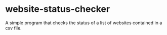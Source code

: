 # website-status-checker
A simple program that checks the status of a list of websites contained in a csv file.
